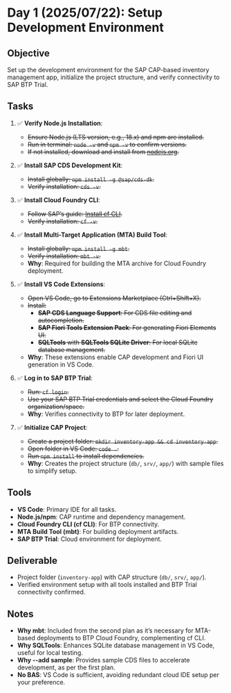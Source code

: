 # Day 1 (2025/07/22): Setup Development Environment

## Objective

Set up the development environment for the SAP CAP-based inventory management app, initialize the project structure, and verify connectivity to SAP BTP Trial.

## Tasks

1. ✅ **Verify Node.js Installation**:

   - ~~Ensure Node.js (LTS version, e.g., 18.x) and npm are installed.~~
   - ~~Run in terminal: `node -v` and `npm -v` to confirm versions.~~
   - ~~If not installed, download and install from [nodejs.org](https://nodejs.org).~~

2. ✅ **Install SAP CDS Development Kit**:

   - ~~Install globally: `npm install -g @sap/cds-dk`.~~
   - ~~Verify installation: `cds -v`.~~

3. ✅ **Install Cloud Foundry CLI**:

   - ~~Follow SAP’s guide: [Install cf CLI](https://developers.sap.com/tutorials/cp-cf-download-cli.html).~~
   - ~~Verify installation: `cf -v`.~~

4. ✅ **Install Multi-Target Application (MTA) Build Tool**:

   - ~~Install globally: `npm install -g mbt`.~~
   - ~~Verify installation: `mbt -v`.~~
   - **Why**: Required for building the MTA archive for Cloud Foundry deployment.

5. ✅ **Install VS Code Extensions**:

   - ~~Open VS Code, go to Extensions Marketplace (Ctrl+Shift+X).~~
   - ~~Install:~~
     - ~~**SAP CDS Language Support**: For CDS file editing and autocompletion.~~
     - ~~**SAP Fiori Tools Extension Pack**: For generating Fiori Elements UI.~~
     - ~~**SQLTools** with **SQLTools SQLite Driver**: For local SQLite database management.~~
   - **Why**: These extensions enable CAP development and Fiori UI generation in VS Code.

6. ✅ **Log in to SAP BTP Trial**:

   - ~~Run: `cf login`.~~
   - ~~Use your SAP BTP Trial credentials and select the Cloud Foundry organization/space.~~
   - **Why**: Verifies connectivity to BTP for later deployment.

7. ✅ **Initialize CAP Project**:
   - ~~Create a project folder: `mkdir inventory-app && cd inventory-app`.~~
   - ~~Open folder in VS Code: `code .`.~~
   - ~~Run `npm install` to install dependencies.~~
   - **Why**: Creates the project structure (`db/`, `srv/`, `app/`) with sample files to simplify setup.

## Tools

- **VS Code**: Primary IDE for all tasks.
- **Node.js/npm**: CAP runtime and dependency management.
- **Cloud Foundry CLI (cf CLI)**: For BTP connectivity.
- **MTA Build Tool (mbt)**: For building deployment artifacts.
- **SAP BTP Trial**: Cloud environment for deployment.

## Deliverable

- Project folder (`inventory-app`) with CAP structure (`db/`, `srv/`, `app/`).
- Verified environment setup with all tools installed and BTP Trial connectivity confirmed.

## Notes

- **Why mbt**: Included from the second plan as it’s necessary for MTA-based deployments to BTP Cloud Foundry, complementing cf CLI.
- **Why SQLTools**: Enhances SQLite database management in VS Code, useful for local testing.
- **Why --add sample**: Provides sample CDS files to accelerate development, as per the first plan.
- **No BAS**: VS Code is sufficient, avoiding redundant cloud IDE setup per your preference.
